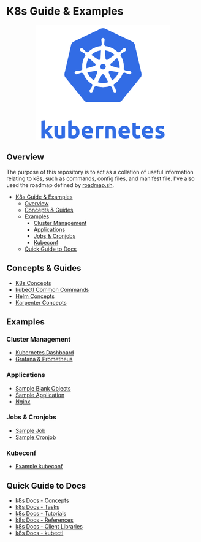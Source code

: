 # K8s Guide & Examples

<p align="center">
    <img src="./imgs/k8s_logo.png" width="350" height="300">
</p>

## Overview

The purpose of this repository is to act as a collation of useful information 
relating to k8s, such as commands, config files, and manifest file. I've also 
used the roadmap defined by [roadmap.sh](https://roadmap.sh/kubernetes).

- [K8s Guide \& Examples](#k8s-guide--examples)
  - [Overview](#overview)
  - [Concepts \& Guides](#concepts--guides)
  - [Examples](#examples)
    - [Cluster Management](#cluster-management)
    - [Applications](#applications)
    - [Jobs \& Cronjobs](#jobs--cronjobs)
    - [Kubeconf](#kubeconf)
  - [Quick Guide to Docs](#quick-guide-to-docs)

## Concepts & Guides

* [K8s Concepts](./docs/K8S_CONCEPTS.md)
* [kubectl Common Commands](./docs/KUBECTL_COMMANDS.md)
* [Helm Concepts](./docs/HELM_CONCEPTS.md)
* [Karpenter Concepts](./docs/KARPENTER_CONCEPTS.md)

## Examples 

### Cluster Management

* [Kubernetes Dashboard](./example-cluster-management/kubernetes-dashboard/STEPS.md)
* [Grafana & Prometheus](./example-cluster-management/grafana/STEPS.md)

### Applications

* [Sample Blank Objects](./example-apps/blank-sample-objects/)
* [Sample Application](./example-apps/sample-app/STEPS.md)
* [Nginx](./example-apps/nginx/STEPS.md)

### Jobs & Cronjobs

* [Sample Job](./example-jobs/sample-cronjob/STEPS.md)
* [Sample Cronjob](./example-jobs/sample-cronjob/STEPS.md)

### Kubeconf

* [Example kubeconf](./example-kubeconf/)

## Quick Guide to Docs

* [k8s Docs - Concepts](https://kubernetes.io/docs/concepts/)
* [k8s Docs - Tasks](https://kubernetes.io/docs/tasks/)
* [k8s Docs - Tutorials](https://kubernetes.io/docs/tutorials/)
* [k8s Docs - References](https://kubernetes.io/docs/reference/)
* [k8s Docs - Client Libraries](https://kubernetes.io/docs/reference/using-api/client-libraries/)
* [k8s Docs - kubectl](https://kubernetes.io/docs/reference/kubectl/)